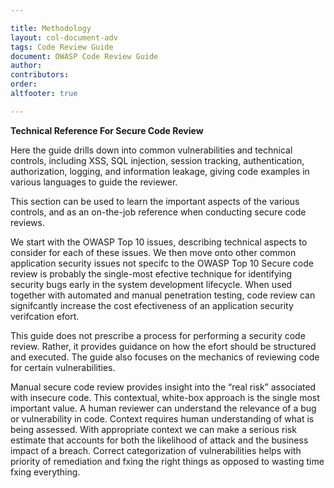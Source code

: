 ```yaml
---

title: Methodology
layout: col-document-adv
tags: Code Review Guide
document: OWASP Code Review Guide
author:
contributors:
order: 
altfooter: true

---
```


**Technical Reference For Secure Code Review** 

Here the guide drills down into common vulnerabilities and technical controls, including XSS, SQL injection,
session tracking, authentication, authorization, logging, and information leakage, giving code examples in
various languages to guide the reviewer.

This section can be used to learn the important aspects of the various controls, and as an on-the-job reference
when conducting secure code reviews.

We start with the OWASP Top 10 issues, describing technical aspects to consider for each of these issues. We
then move onto other common application security issues not specifc to the OWASP Top 10
Secure code review is probably the single-most efective technique for identifying security bugs early in the
system development lifecycle. When used together with automated and manual penetration testing, code
review can signifcantly increase the cost efectiveness of an application security verifcation efort.

This guide does not prescribe a process for performing a security code review. Rather, it provides guidance on
how the efort should be structured and executed. The guide also focuses on the mechanics of reviewing code
for certain vulnerabilities.

Manual secure code review provides insight into the “real risk” associated with insecure code. This contextual,
white-box approach is the single most important value. A human reviewer can understand the relevance of
a bug or vulnerability in code. Context requires human understanding of what is being assessed. With appropriate context we can make a serious risk estimate that accounts for both the likelihood of attack and the
business impact of a breach. Correct categorization of vulnerabilities helps with priority of remediation and
fxing the right things as opposed to wasting time fxing everything.
